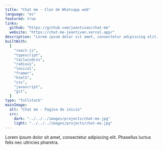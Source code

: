 ```yaml
---
title: "Chat me - Clon de Whatsapp web"
language: "es"
featured: true
links:
  github: "https://github.com/jeantivan/chat-me"
  website: "https://chat-me-jeantivan.vercel.app/"
description: "Lorem ipsum dolor sit amet, consectetur adipiscing elit. Phasellus luctus felis nec ultricies pharetra."
builtWith:
  [
    "react-js",
    "typescript",
    "tailwindcss",
    "radixui",
    "lexical",
    "framer",
    "html5",
    "css",
    "javascript",
    "git",
  ]
type: "fullstack"
mainImage:
  alt: "Chat me - Pagina de inicio"
  src:
    dark: "../../../images/projects/chat-me.jpg"
    light: "../../../images/projects/chat-me.jpg"
---
```


Lorem ipsum dolor sit amet, consectetur adipiscing elit. Phasellus luctus felis nec ultricies pharetra.

